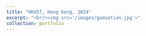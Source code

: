 ```yaml
---
title: "HKUST, Hong Kong, 2024"
excerpt: "<br/><img src='/images/gaduation.jpg'>"
collection: portfolio
---
```

